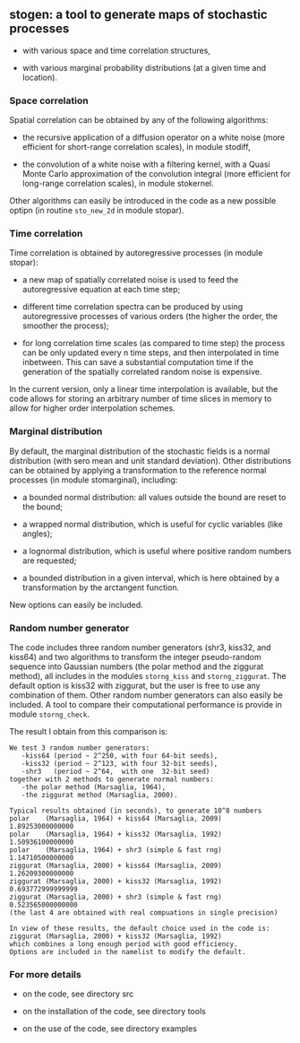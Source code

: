 ## stogen: a tool to generate maps of stochastic processes

- with various space and time correlation structures,

- with various marginal probability distributions (at a given time and location).

### Space correlation

Spatial correlation can be obtained by any of the following algorithms:

- the recursive application of a diffusion operator on a white noise
(more efficient for short-range correlation scales), in module stodiff,

- the convolution of a white noise with a filtering kernel,
with a Quasi Monte Carlo approximation of the convolution integral
(more efficient for long-range correlation scales), in module stokernel.

Other algorithms can easily be introduced in the code as a new possible optipn
(in routine `sto_new_2d` in module stopar).

### Time correlation

Time correlation is obtained by autoregressive processes (in module stopar):

- a new map of spatially correlated noise is used to feed
the autoregressive equation at each time step;

- different time correlation spectra can be produced by using
autoregressive processes of various orders
(the higher the order, the smoother the process);

- for long correlation time scales (as compared to time step)
the process can be only updated every n time steps,
and then interpolated in time inbetween.
This can save a substantial computation time 
if the generation of the spatially correlated random noise is expensive.

In the current version, only a linear time interpolation is available,
but the code allows for storing an arbitrary number of time slices in memory
to allow for higher order interpolation schemes.

### Marginal distribution

By default, the marginal distribution of the stochastic fields
is a normal distribution (with sero mean and unit standard deviation).
Other distributions can be obtained by applying a transformation
to the reference normal processes (in module stomarginal), including:

- a bounded normal distribution: all values outside the bound are reset to the bound;

- a wrapped normal distribution, which is useful for cyclic variables (like angles);

- a lognormal distribution, which is useful where positive random numbers are requested;

- a bounded distribution in a given interval, which is here obtained by a transformation by the arctangent function.

New options can easily be included.

### Random number generator

The code includes three random number generators (shr3, kiss32, and kiss64)
and two algorithms to transform the integer pseudo-random sequence
into Gaussian numbers (the polar method and the ziggurat method),
all includes in the modules `storng_kiss` and `storng_ziggurat`.
The default option is kiss32 with ziggurat,
but the user is free to use any combination of them.
Other random number generators can also easily be included.
A tool to compare their computational performance is provide in module `storng_check`.

The result I obtain from this comparison is:

```
We test 3 random number generators:
   -kiss64 (period ~ 2^250, with four 64-bit seeds),
   -kiss32 (period ~ 2^123, with four 32-bit seeds),
   -shr3   (period ~ 2^64,  with one  32-bit seed)
together with 2 methods to generate normal numbers:
   -the polar method (Marsaglia, 1964),
   -the ziggurat method (Marsaglia, 2000).

Typical results obtained (in seconds), to generate 10^8 numbers
polar    (Marsaglia, 1964) + kiss64 (Marsaglia, 2009)   1.89253000000000
polar    (Marsaglia, 1964) + kiss32 (Marsaglia, 1992)   1.50936100000000
polar    (Marsaglia, 1964) + shr3 (simple & fast rng)   1.14710500000000
ziggurat (Marsaglia, 2000) + kiss64 (Marsaglia, 2009)   1.26209300000000
ziggurat (Marsaglia, 2000) + kiss32 (Marsaglia, 1992)  0.693772999999999
ziggurat (Marsaglia, 2000) + shr3 (simple & fast rng)  0.523565000000000
(the last 4 are obtained with real compuations in single precision)

In view of these results, the default choice used in the code is:
ziggurat (Marsaglia, 2000) + kiss32 (Marsaglia, 1992)
which combines a long enough period with good efficiency.
Options are included in the namelist to modify the default.
```

### For more details

- on the code, see directory src

- on the installation of the code, see directory tools

- on the use of the code, see directory examples
